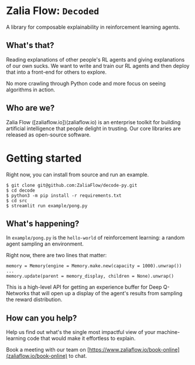 # Zalia Flow: `Decoded`

A library for composable explainability in reinforcement learning agents.

## What's that?

Reading explanations of other people's RL agents and giving explanations of our own sucks. We want to
write and train our RL agents and then deploy that into a front-end for others to explore.

No more crawling through Python code and more focus on seeing algorithms in action.

## Who are we?
Zalia Flow ([zaliaflow.io])(zaliaflow.io) is an enterprise toolkit for building artificial intelligence that people delight in trusting. 
Our core libraries are released as open-source software.

# Getting started

Right now, you can install from source and run an example.

```
$ git clone git@github.com:ZaliaFlow/decode-py.git
$ cd decode
$ python3 -m pip install -r requirements.txt
$ cd src
$ streamlit run example/pong.py
```
## What's happening?
In `example/pong.py` is the `hello-world` of reinforcement learning: a random agent sampling an environment.

Right now, there are two lines that matter:

```
memory = Memory(engine = Memory.make.new(capacity = 1000).unwrap())
...
memory.update(parent = memory_display, children = None).unwrap()
```

This is a high-level API for getting an experience buffer for Deep Q-Networks that will
open up a display of the agent's results from sampling the reward distribution.

## How can you help?
Help us find out what's the single most impactful view of your machine-learning code that would make it effortless to explain.

Book a meeting with our team on [https://www.zaliaflow.io/book-online](zaliaflow.io/book-online) to chat.

